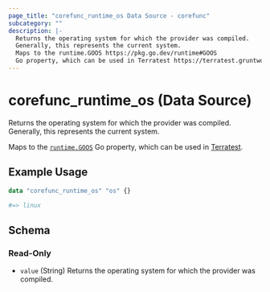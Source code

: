 ```yaml
---
page_title: "corefunc_runtime_os Data Source - corefunc"
subcategory: ""
description: |-
  Returns the operating system for which the provider was compiled.
  Generally, this represents the current system.
  Maps to the runtime.GOOS https://pkg.go.dev/runtime#GOOS
  Go property, which can be used in Terratest https://terratest.gruntwork.io.
---
```


# corefunc_runtime_os (Data Source)

Returns the operating system for which the provider was compiled.
Generally, this represents the current system.

Maps to the [`runtime.GOOS`](https://pkg.go.dev/runtime#GOOS)
Go property, which can be used in [Terratest](https://terratest.gruntwork.io).

## Example Usage

```terraform
data "corefunc_runtime_os" "os" {}

#=> linux
```

<!-- schema generated by tfplugindocs -->
## Schema

### Read-Only

* `value` (String) Returns the operating system for which the provider was compiled.

<!-- Preview the provider docs with the Terraform registry provider docs preview tool: https://registry.terraform.io/tools/doc-preview -->
